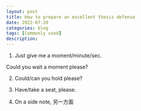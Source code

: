 ```yaml
---
layout: post
title: How to prepare an excellent thesis defense
date: 2022-07-20
categories: blog
tags: [Commonly used]
description:
---
```



1. Just give me a moment/minute/sec.

Could you wait a moment please?

2. Could/can you hold please?

3. Have/take a seat, please.

4. On a side note, 另一方面